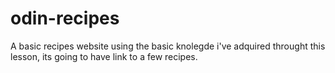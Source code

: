 # odin-recipes

A basic recipes website using the basic knolegde i've adquired throught this lesson, its going to have link to a few recipes.